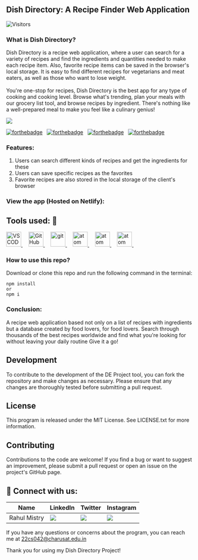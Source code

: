 ## Dish Directory: A Recipe Finder Web Application
![Visitors](https://api.visitorbadge.io/api/visitors?path=https%3A%2F%2Fgithub.com%2FByteBrewer1%2FDish_Directory&label=VISITORS&countColor=%23263759&labelStyle=upper)

### What is Dish Directory?

Dish Directory is a recipe web application, where a user can search for a variety of recipes and find the ingredients and quantities needed to make each recipe item. Also, favorite recipe items can be saved in the browser's local storage. It is easy to find different recipes for vegetarians and meat eaters, as well as those who want to lose weight.
<br/>
<br/>
You're one-stop for recipes, Dish Directory is the best app for any type of cooking and cooking level. Browse what's trending, plan your meals with our grocery list tool, and browse recipes by ingredient. There's nothing like a well-prepared meal to make you feel like a culinary genius!

<img src="https://404dev.in/images/1.png">

[![forthebadge](https://forthebadge.com/images/badges/built-with-love.svg)](#) &nbsp;
[![forthebadge](https://forthebadge.com/images/badges/uses-html.svg)](#) &nbsp;
[![forthebadge](https://forthebadge.com/images/badges/made-with-javascript.svg)](#) &nbsp;
[![forthebadge](https://forthebadge.com/images/badges/open-source.svg)](#) &nbsp;

### Features:

1.  Users can search different kinds of recipes and get the ingredients for these
2.  Users can save specific recipes as the favorites
3.  Favorite recipes are also stored in the local storage of the client's browser

### View the app (Hosted on Netlify):



## Tools used:  🔧
<p align="left">
    <a href="https://code.visualstudio.com/" target="_blank" rel="noreferrer">  <img src="https://www.vectorlogo.zone/logos/visualstudio_code/visualstudio_code-icon.svg" alt="VSCODE" width="40" height="40"/> </a> &nbsp; &nbsp;
    <a href="https://github.com/" target="_blank" rel="noreferrer">  <img src="https://www.vectorlogo.zone/logos/github/github-icon.svg" alt="GitHub" width="40" height="40"/> </a> &nbsp; &nbsp;
    <a href="https://git-scm.com/" target="_blank" rel="noreferrer"> <img src="https://www.vectorlogo.zone/logos/git-scm/git-scm-icon.svg" alt="git" width="40" height="40"/> </a> &nbsp; &nbsp;
    <a href="https://atom.io/" target="_blank" rel="noreferrer"> <img src="https://www.vectorlogo.zone/logos/atom_io/atom_io-icon.svg" alt="atom" width="40" height="40"/> </a> &nbsp; &nbsp;
  <a href="https://react.dev/" target="_blank" rel="noreferrer"> <img src="https://www.vectorlogo.zone/logos/reactjs/reactjs-icon.svg" alt="atom" width="40" height="40"/> </a> &nbsp; &nbsp;
  <a href="https://atom.io/" target="_blank" rel="noreferrer"> <img src="https://www.vectorlogo.zone/logos/tailwindcss/tailwindcss-icon.svg" alt="atom" width="40" height="40"/> </a> &nbsp; &nbsp;
  
### How to use this repo?

Download or clone this repo and run the following command in the terminal:

```
npm install
or
npm i
```

### Conclusion:

A recipe web application based not only on a list of recipes with ingredients but a database created by food lovers, for food lovers. Search through thousands of the best recipes worldwide and find what you're looking for without leaving your daily routine Give it a go!

## Development
To contribute to the development of the DE Project tool, you can fork the repository and make changes as necessary. Please ensure that any changes are thoroughly tested before submitting a pull request.

## License
This program is released under the MIT License. See LICENSE.txt for more information.

## Contributing
Contributions to the code are welcome! If you find a bug or want to suggest an improvement, please submit a pull request or open an issue on the project's GitHub page.

 
## 📧 Connect with us:

| Name | LinkedIn | Twitter | Instagram |
|------|----------|---------|-----------|
| Rahul Mistry | <a href="https://www.linkedin.com/in/iusenotepadonly/" target="_blank"><img src="https://img.icons8.com/fluent/48/000000/linkedin.png"/></a> | <a href="https://twitter.com/_rahulmistry" target="_blank"><img src="https://img.icons8.com/fluent/48/000000/twitter.png"/></a> | <a href="https://www.instagram.com/_rahulmistry" target="_blank"><img src="https://img.icons8.com/fluent/48/000000/instagram-new.png"/></a> |

If you have any questions or concerns about the program, you can reach me at 22cs042@charusat.edu.in

Thank you for using my Dish Directory Project!
